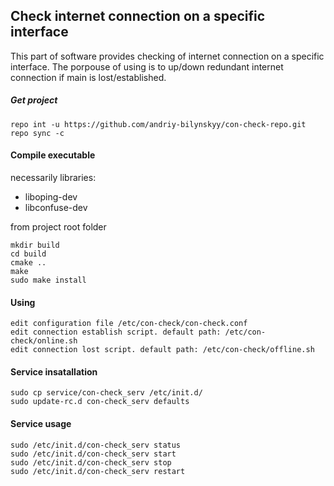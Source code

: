 ## Check internet connection on a specific interface
This part of software provides checking of internet connection on a specific interface.
The porpouse of using is to up/down redundant internet connection if main is lost/established.
##### Get project
	repo int -u https://github.com/andriy-bilynskyy/con-check-repo.git
	repo sync -c
#### Compile executable

necessarily libraries:
- liboping-dev
- libconfuse-dev

from project root folder

	mkdir build
	cd build
	cmake ..
	make
	sudo make install
#### Using
    edit configuration file /etc/con-check/con-check.conf
    edit connection establish script. default path: /etc/con-check/online.sh
    edit connection lost script. default path: /etc/con-check/offline.sh
#### Service insatallation
    sudo cp service/con-check_serv /etc/init.d/
    sudo update-rc.d con-check_serv defaults
#### Service usage
    sudo /etc/init.d/con-check_serv status
    sudo /etc/init.d/con-check_serv start
    sudo /etc/init.d/con-check_serv stop
    sudo /etc/init.d/con-check_serv restart
